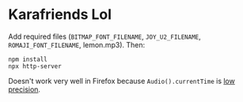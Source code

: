 # Karafriends Lol

Add required files (`BITMAP_FONT_FILENAME`, `JOY_U2_FILENAME`, `ROMAJI_FONT_FILENAME`, lemon.mp3). Then:

```
npm install
npx http-server
```

Doesn't work very well in Firefox because `Audio().currentTime` is [low precision](https://bugzilla.mozilla.org/show_bug.cgi?id=587465).
